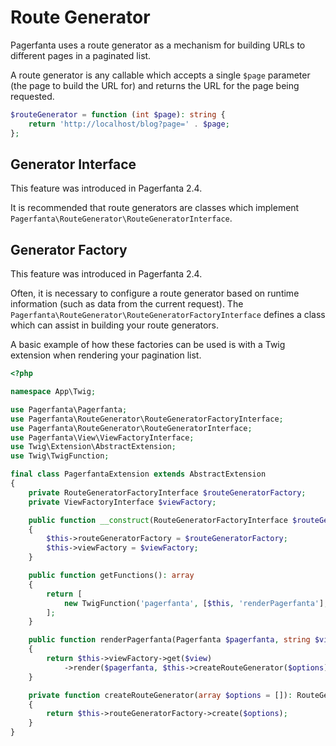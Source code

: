 # Route Generator

Pagerfanta uses a route generator as a mechanism for building URLs to different pages in a paginated list.

A route generator is any callable which accepts a single `$page` parameter (the page to build the URL for) and returns the URL for the page being requested.

```php
$routeGenerator = function (int $page): string {
    return 'http://localhost/blog?page=' . $page;
};
```

## Generator Interface

<div class="docs-note docs-note--new-feature">This feature was introduced in Pagerfanta 2.4.</div>

It is recommended that route generators are classes which implement `Pagerfanta\RouteGenerator\RouteGeneratorInterface`.

## Generator Factory

<div class="docs-note docs-note--new-feature">This feature was introduced in Pagerfanta 2.4.</div>

Often, it is necessary to configure a route generator based on runtime information (such as data from the current request). The `Pagerfanta\RouteGenerator\RouteGeneratorFactoryInterface` defines a class which can assist in building your route generators.

A basic example of how these factories can be used is with a Twig extension when rendering your pagination list.

```php
<?php

namespace App\Twig;

use Pagerfanta\Pagerfanta;
use Pagerfanta\RouteGenerator\RouteGeneratorFactoryInterface;
use Pagerfanta\RouteGenerator\RouteGeneratorInterface;
use Pagerfanta\View\ViewFactoryInterface;
use Twig\Extension\AbstractExtension;
use Twig\TwigFunction;

final class PagerfantaExtension extends AbstractExtension
{
    private RouteGeneratorFactoryInterface $routeGeneratorFactory;
    private ViewFactoryInterface $viewFactory;

    public function __construct(RouteGeneratorFactoryInterface $routeGeneratorFactory, ViewFactoryInterface $viewFactory)
    {
        $this->routeGeneratorFactory = $routeGeneratorFactory;
        $this->viewFactory = $viewFactory;
    }

    public function getFunctions(): array
    {
        return [
            new TwigFunction('pagerfanta', [$this, 'renderPagerfanta'], ['is_safe' => ['html']]),
        ];
    }

    public function renderPagerfanta(Pagerfanta $pagerfanta, string $view, array $options = []): string
    {
        return $this->viewFactory->get($view)
            ->render($pagerfanta, $this->createRouteGenerator($options), $options);
    }

    private function createRouteGenerator(array $options = []): RouteGeneratorInterface
    {
        return $this->routeGeneratorFactory->create($options);
    }
}
```
